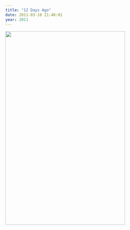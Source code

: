 ```yaml
---
title: "12 Days Ago"
date: 2011-03-18 21:48:01
year: 2011
---
```

<img src="{{'/files/2011/03/jamaica.jpg' | relative_url}}" width="375" height="604" class="centered">
